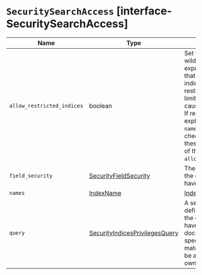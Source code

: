 # `SecuritySearchAccess` [interface-SecuritySearchAccess]

| Name | Type | Description |
| - | - | - |
| `allow_restricted_indices` | boolean | Set to `true` if using wildcard or regular expressions for patterns that cover restricted indices. Implicitly, restricted indices have limited privileges that can cause pattern tests to fail. If restricted indices are explicitly included in the `names` list, Elasticsearch checks privileges against these indices regardless of the value set for `allow_restricted_indices`. |
| `field_security` | [SecurityFieldSecurity](./SecurityFieldSecurity.md) | The document fields that the owners of the role have read access to. |
| `names` | [IndexName](./IndexName.md) | [IndexName](./IndexName.md)[] | A list of indices (or index name patterns) to which the permissions in this entry apply. |
| `query` | [SecurityIndicesPrivilegesQuery](./SecurityIndicesPrivilegesQuery.md) | A search query that defines the documents the owners of the role have access to. A document within the specified indices must match this query for it to be accessible by the owners of the role. |
